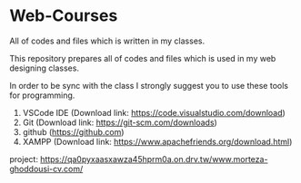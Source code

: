 # Web-Courses
All of codes and files which is written in my classes.

This repository prepares all of codes and files which is used in my web designing classes.

In order to be sync with the class I strongly suggest you to use these tools for programming.
1. VSCode IDE (Download link: https://code.visualstudio.com/download)
2. Git (Download link: https://git-scm.com/downloads)
3. github (https://github.com)
4. XAMPP (Download link: https://www.apachefriends.org/download.html)

project: https://qa0pyxaasxawza45hprm0a.on.drv.tw/www.morteza-ghoddousi-cv.com/
